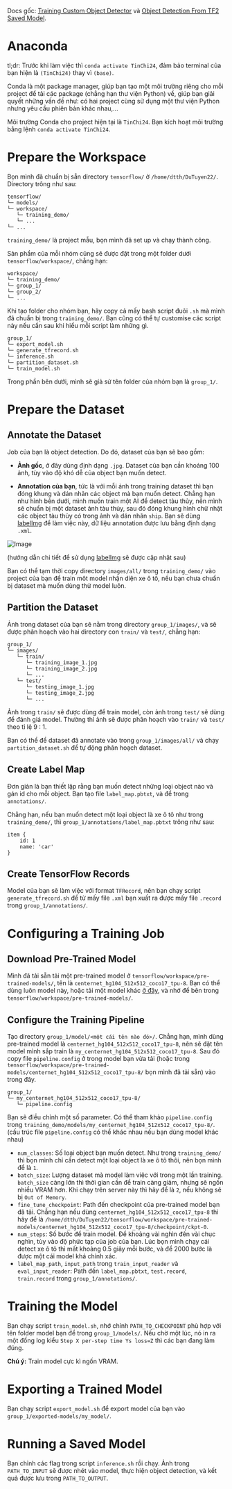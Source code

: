 Docs gốc: [Training Custom Object Detector](https://tensorflow-object-detection-api-tutorial.readthedocs.io/en/latest/training.html) và [Object Detection From TF2 Saved Model](https://tensorflow-object-detection-api-tutorial.readthedocs.io/en/latest/auto_examples/index.html).

# Anaconda

tl;dr: Trước khi làm việc thì `conda activate TinChi24`, đảm bảo terminal của bạn hiện là `(TinChi24)` thay vì `(base)`.

Conda là một package manager, giúp bạn tạo một môi trường riêng cho mỗi project để tải các package (chẳng hạn thư viện Python) về, giúp bạn giải quyết những vấn đề như: có hai project cùng sử  dụng một thư viện Python nhưng yêu cầu phiên bản khác nhau,...

Môi trường Conda cho project hiện tại là `TinChi24`. Bạn kích hoạt môi trường bằng lệnh `conda activate TinChi24`.

# Prepare the Workspace

Bọn mình đã chuẩn bị sẵn directory `tensorflow/` ở `/home/dtth/DuTuyen22/`. Directory trông như sau:

```
tensorflow/
└─ models/
└─ workspace/
   └─ training_demo/
   └─ ...
└─ ...
```

`training_demo/` là project mẫu, bọn mình đã set up và chạy thành công.

Sản phẩm của mỗi nhóm cũng sẽ được đặt trong một folder dưới `tensorflow/workspace/`, chẳng hạn:

```
workspace/
└─ training_demo/
└─ group_1/
└─ group_2/
└─ ...
```

Khi tạo folder cho nhóm bạn, hãy copy cả mấy bash script đuôi `.sh` mà mình đã chuẩn bị trong `training_demo/`. Bạn cũng có thể tự customise các script này nếu cần sau khi hiểu mỗi script làm những gì.

```
group_1/
└─ export_model.sh
└─ generate_tfrecord.sh
└─ inference.sh
└─ partition_dataset.sh
└─ train_model.sh
```

Trong phần bên dưới, mình sẽ giả sử tên folder của nhóm bạn là `group_1/`.

# Prepare the Dataset

## Annotate the Dataset

Job của bạn là object detection. Do đó, dataset của bạn sẽ bao gồm:

- **Ảnh gốc**, ở đây dùng định dạng `.jpg`. Dataset của bạn cần khoảng 100 ảnh, tùy vào độ khó dễ của object bạn muốn detect.

- **Annotation của bạn**, tức là với mỗi ảnh trong training dataset thì bạn đóng khung và dán nhãn các object mà bạn muốn detect. Chẳng hạn như hình bên dưới, mình muốn train một AI để detect tàu thủy, nên mình sẽ chuẩn bị một dataset ảnh tàu thủy, sau đó đóng khung hình chữ nhật các object tàu thủy có trong ảnh và dán nhãn `ship`. Bạn sẽ dùng [labelImg](https://github.com/HumanSignal/labelImg) để làm việc này, dữ liệu annotation được lưu bằng định dạng `.xml`.

![Image](https://tensorflow-object-detection-api-tutorial.readthedocs.io/en/latest/_images/labelImg.JPG)

(hướng dẫn chi tiết để sử dụng [labelImg](https://github.com/HumanSignal/labelImg) sẽ được cập nhật sau)

Bạn có thể tạm thời copy directory `images/all/` trong `training_demo/` vào project của bạn để train môt model nhận diện xe ô tô, nếu bạn chưa chuẩn bị dataset mà muốn dùng thử model luôn.

## Partition the Dataset

Ảnh trong dataset của bạn sẽ nằm trong directory `group_1/images/`, và sẽ được phân hoạch vào hai directory con `train/` và `test/`, chẳng hạn:

```
group_1/
└─ images/
   └─ train/
      └─ training_image_1.jpg
      └─ training_image_2.jpg
      └─ ...
   └─ test/
      └─ testing_image_1.jpg
      └─ testing_image_2.jpg
      └─ ...
```

Ảnh trong `train/` sẽ được dùng để  train model, còn ảnh trong `test/` sẽ dùng để đánh giá model. Thường thì ảnh sẽ được phân hoạch vào `train/` và `test/` theo tỉ lệ 9 : 1.

Bạn có thể để dataset đã annotate vào trong `group_1/images/all/` và chạy `partition_dataset.sh` để tự động phân hoạch dataset.

## Create Label Map

Đơn giản là bạn thiết lập rằng bạn muốn detect những loại object nào và gán id cho mỗi object. Bạn tạo file `label_map.pbtxt`, và để trong `annotations/`.

Chẳng hạn, nếu bạn muốn detect một loại object là xe ô tô như trong `training_demo/`, thì `group_1/annotations/label_map.pbtxt` trông như sau:

```
item {
    id: 1
    name: 'car'
}
```

## Create TensorFlow Records

Model của bạn sẽ làm việc với format `TFRecord`, nên bạn chạy script `generate_tfrecord.sh` để  từ mấy file `.xml` bạn xuất ra được mấy file `.record` trong `group_1/annotations/`.

# Configuring a Training Job

## Download Pre-Trained Model

Mình đã tải sẵn tải một pre-trained model ở `tensorflow/workspace/pre-trained-models/`, tên là `centernet_hg104_512x512_coco17_tpu-8`. Bạn có thể dùng luôn model này, hoặc tải một model khác [ở đây](https://github.com/tensorflow/models/blob/master/research/object_detection/g3doc/configuring_jobs.md), và nhớ để bên trong `tensorflow/workspace/pre-trained-models/`.

## Configure the Training Pipeline

Tạo directory `group_1/model/<một cái tên nào đó>/`. Chẳng hạn, mình dùng pre-trained model là `centernet_hg104_512x512_coco17_tpu-8`, nên sẽ đặt tên model mình sắp train là `my_centernet_hg104_512x512_coco17_tpu-8`. Sau đó copy file `pipeline.config` ở trong model bạn vừa tải (hoặc trong `tensorflow/workspace/pre-trained-models/centernet_hg104_512x512_coco17_tpu-8/` bọn mình đã tải sẵn) vào trong đây.

```
group_1/
└─ my_centernet_hg104_512x512_coco17_tpu-8/
   └─ pipeline.config
```

Bạn sẽ điều chỉnh một số parameter. Có thể tham khảo `pipeline.config` trong `training_demo/models/my_centernet_hg104_512x512_coco17_tpu-8/`. (cấu trúc file `pipeline.config` có thể khác nhau nếu bạn dùng model khác nhau)

- `num_classes`: Số loại object bạn muốn detect. Như trong `training_demo/` thì bọn mình chỉ cần detect một loại object là xe ô tô thôi, nên bọn mình để là `1`.
- `batch_size`: Lượng dataset mà model làm việc với trong một lần training. `batch_size` càng lớn thì thời gian cần để train càng giảm, nhưng sẽ ngốn nhiều VRAM hơn. Khi chạy trên server này thì hãy để là `2`, nếu không sẽ bị `Out of Memory`.
- `fine_tune_checkpoint`: Path đến checkpoint của pre-trained model bạn đã tải. Chẳng hạn nếu dùng `centernet_hg104_512x512_coco17_tpu-8` thì hãy để là `/home/dtth/DuTuyen22/tensorflow/workspace/pre-trained-models/centernet_hg104_512x512_coco17_tpu-8/checkpoint/ckpt-0`.
- `num_steps`: Số bước để train model. Để khoảng vài nghìn đến vài chục nghìn, tùy vào độ phức tạp của job của bạn. Lúc bọn mình chạy cái detect xe ô tô thì mất khoảng 0.5 giây mỗi bước, và để 2000 bước là được một cái model khá chính xác.
- `label_map_path`, `input_path` trong `train_input_reader` và `eval_input_reader`: Path đến `label_map.pbtxt`, `test.record`, `train.record` trong `group_1/annotations/`.

# Training the Model

Bạn chạy script `train_model.sh`, nhớ chỉnh `PATH_TO_CHECKPOINT` phù hợp với tên folder model bạn để trong `group_1/models/`. Nếu chờ một lúc, nó in ra một đống log kiểu `Step X per-step time Ys loss=Z` thì các bạn đang làm đúng.

**Chú ý:** Train model cực kì ngốn VRAM.

# Exporting a Trained Model

Bạn chạy script `export_model.sh` để export model của bạn vào `group_1/exported-models/my_model/`.

# Running a Saved Model

Bạn chỉnh các flag trong script `inference.sh` rồi chạy. Ảnh trong `PATH_TO_INPUT` sẽ được nhét vào model, thực hiện object detection, và kết quả được lưu trong `PATH_TO_OUTPUT`.
